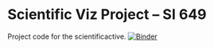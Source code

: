 # Scientific Viz Project – SI 649
Project code for the scientific a c t i v e.
[![Binder](https://mybinder.org/badge_logo.svg)](https://mybinder.org/v2/gh/nketchum/SI649P2.git/main?labpath=project.ipynb)